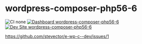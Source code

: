 # wordpress-composer-php56-6

![CI none](https://img.shields.io/badge/ci-none-orange.svg)
[![Dashboard wordpress-composer-php56-6](https://img.shields.io/badge/dashboard-wordpress_composer_php56_6-yellow.svg)](https://dashboard.pantheon.io/sites/48458de5-504d-44d6-89da-fcdce1cbd421#dev/code)
[![Dev Site wordpress-composer-php56-6](https://img.shields.io/badge/site-wordpress_composer_php56_6-blue.svg)](http://dev-wordpress-composer-php56-6.pantheonsite.io/)

https://github.com/stevector/e-wp-c--dev/issues/1
